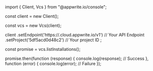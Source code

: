 import { Client, Vcs } from "@appwrite.io/console";

const client = new Client();

const vcs = new Vcs(client);

client
    .setEndpoint('https://<REGION>.cloud.appwrite.io/v1') // Your API Endpoint
    .setProject('5df5acd0d48c2') // Your project ID
;

const promise = vcs.listInstallations();

promise.then(function (response) {
    console.log(response); // Success
}, function (error) {
    console.log(error); // Failure
});